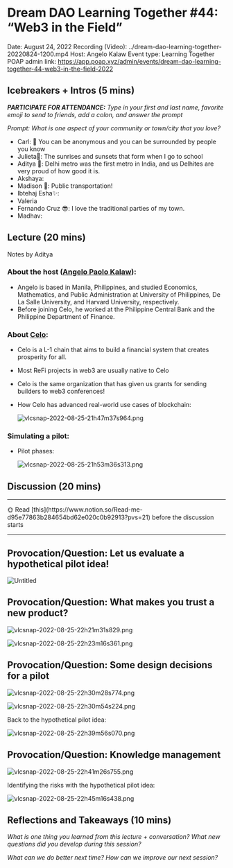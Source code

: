 # Dream DAO Learning Together #44: “Web3 in the Field”

Date: August 24, 2022
Recording (Video): ../dream-dao-learning-together-20220824-1200.mp4
Host: Angelo Kalaw
Event type: Learning Together
POAP admin link: https://app.poap.xyz/admin/events/dream-dao-learning-together-44-web3-in-the-field-2022

## Icebreakers + Intros (5 mins)

***PARTICIPATE FOR ATTENDANCE:** Type in your first and last name, favorite emoji to send to friends, add a colon, and answer the prompt*

*Prompt: What is one aspect of your community or town/city that you love?*

- Carl: 🗽 You can be anonymous and you can be surrounded by people you know
- Julieta🎇: The sunrises and sunsets that form when I go to school
- Aditya 🐧: Delhi metro was the first metro in India, and us Delhites are very proud of how good it is.
- Akshaya:
- Madison 🚎: Public transportation!
- Ibtehaj Esha✨:
- Valeria
- Fernando Cruz 😎: I love the traditional parties of my town.
- Madhav:

## Lecture (20 mins)

Notes by Aditya

### About the host (**[Angelo Paolo Kalaw](https://www.linkedin.com/in/aptkalaw/?originalSubdomain=ph)):**

- Angelo is based in Manila, Philippines, and studied Economics, Mathematics, and Public Administration at University of Philippines, De La Salle University, and Harvard University, respectively.
- Before joining Celo, he worked at the Philippine Central Bank and the Philippine Department of Finance.

### About [Celo](https://celo.org/):

- Celo is a L-1 chain that aims to build a financial system that creates prosperity for all.
- Most ReFi projects in web3 are usually native to Celo
- Celo is the same organization that has given us grants for sending builders to web3 conferences!
- How Celo has advanced real-world use cases of blockchain:
    
    ![vlcsnap-2022-08-25-21h47m37s964.png](Dream%20DAO%20Learning%20Together%20#44%20%E2%80%9CWeb3%20in%20the%20Field%20e0cb47b4ad064436bb96691710acca37/vlcsnap-2022-08-25-21h47m37s964.png)
    

### Simulating a pilot:

- Pilot phases:
    
    ![vlcsnap-2022-08-25-21h53m36s313.png](Dream%20DAO%20Learning%20Together%20#44%20%E2%80%9CWeb3%20in%20the%20Field%20e0cb47b4ad064436bb96691710acca37/vlcsnap-2022-08-25-21h53m36s313.png)
    

## Discussion (20 mins)

---

<aside>
🌞 Read [this](https://www.notion.so/Read-me-d95e77863b284654bd62e020c0b92913?pvs=21) before the discussion starts

</aside>

---

## Provocation/Question: Let us evaluate a hypothetical pilot idea!

![Untitled](Dream%20DAO%20Learning%20Together%20#44%20%E2%80%9CWeb3%20in%20the%20Field%20e0cb47b4ad064436bb96691710acca37/Untitled.png)

## Provocation/Question: What makes you trust a new product?

![vlcsnap-2022-08-25-22h21m31s829.png](Dream%20DAO%20Learning%20Together%20#44%20%E2%80%9CWeb3%20in%20the%20Field%20e0cb47b4ad064436bb96691710acca37/vlcsnap-2022-08-25-22h21m31s829.png)

![vlcsnap-2022-08-25-22h23m16s361.png](Dream%20DAO%20Learning%20Together%20#44%20%E2%80%9CWeb3%20in%20the%20Field%20e0cb47b4ad064436bb96691710acca37/vlcsnap-2022-08-25-22h23m16s361.png)

## Provocation/Question: Some design decisions for a pilot

![vlcsnap-2022-08-25-22h30m28s774.png](Dream%20DAO%20Learning%20Together%20#44%20%E2%80%9CWeb3%20in%20the%20Field%20e0cb47b4ad064436bb96691710acca37/vlcsnap-2022-08-25-22h30m28s774.png)

![vlcsnap-2022-08-25-22h30m54s224.png](Dream%20DAO%20Learning%20Together%20#44%20%E2%80%9CWeb3%20in%20the%20Field%20e0cb47b4ad064436bb96691710acca37/vlcsnap-2022-08-25-22h30m54s224.png)

Back to the hypothetical pilot idea:

![vlcsnap-2022-08-25-22h39m56s070.png](Dream%20DAO%20Learning%20Together%20#44%20%E2%80%9CWeb3%20in%20the%20Field%20e0cb47b4ad064436bb96691710acca37/vlcsnap-2022-08-25-22h39m56s070.png)

## Provocation/Question: Knowledge management

![vlcsnap-2022-08-25-22h41m26s755.png](Dream%20DAO%20Learning%20Together%20#44%20%E2%80%9CWeb3%20in%20the%20Field%20e0cb47b4ad064436bb96691710acca37/vlcsnap-2022-08-25-22h41m26s755.png)

Identifying the risks with the hypothetical pilot idea:

![vlcsnap-2022-08-25-22h45m16s438.png](Dream%20DAO%20Learning%20Together%20#44%20%E2%80%9CWeb3%20in%20the%20Field%20e0cb47b4ad064436bb96691710acca37/vlcsnap-2022-08-25-22h45m16s438.png)

## Reflections and Takeaways (10 mins)

*What is one thing you learned from this lecture + conversation? What new questions did you develop during this session?*

*What can we do better next time? How can we improve our next session?*